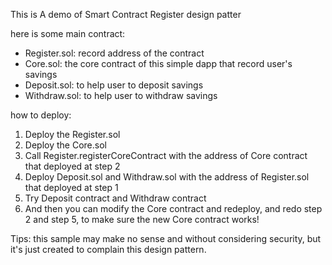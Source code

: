 This is A demo of Smart Contract Register design patter<br/>

here is some main contract: 
- Register.sol: record address of the contract
- Core.sol: the core contract of this simple dapp that record user's savings
- Deposit.sol: to help user to deposit savings
- Withdraw.sol: to help user to withdraw savings

how to deploy:
1. Deploy the Register.sol
2. Deploy the Core.sol 
3. Call Register.registerCoreContract with the address of Core contract that deployed at step 2
4. Deploy Deposit.sol and Withdraw.sol with the address of Register.sol that deployed at step 1
5. Try Deposit contract and Withdraw contract
6. And then you can modify the Core contract and redeploy, and redo step 2 and step 5, to make sure the new Core contract works!

Tips: this sample may make no sense and without considering security, but it's just created to complain this design pattern.

